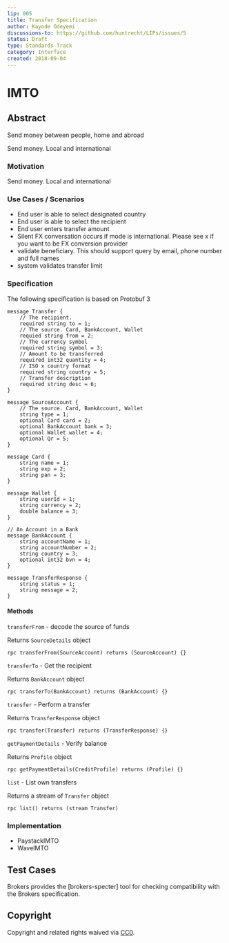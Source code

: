 ```yaml
---
lip: 005
title: Transfer Specification
author: Kayode Odeyemi
discussions-to: https://github.com/huntrecht/LIPs/issues/5
status: Draft
type: Standards Track
category: Interface
created: 2018-09-04
---
```

# IMTO

## Abstract
Send money between people, home and abroad

Send money. Local and international

### Motivation

Send money. Local and international

### Use Cases / Scenarios
- End user is able to select designated country
- End user is able to select the recipient
- End user enters transfer amount
- Silent FX conversation occurs if mode is international. Please see x if you want to be FX conversion provider
- validate beneficiary. This should support query by email, phone number and
    full names
- system validates transfer limit

### Specification

The following specification is based on Protobuf 3

```
message Transfer {
    // The recipient. 
    required string to = 1;
    // The source. Card, BankAccount, Wallet
    requied string from = 2;
    // The currency symbol
    required string symbol = 3;
    // Amount to be transferred
    required int32 quantity = 4;
    // ISO x country format
    required string country = 5;
    // Transfer description
    required string desc = 6;
}

message SourceAccount {
    // The source. Card, BankAccount, Wallet
    string type = 1;
    optional Card card = 2;
    optional BankAccount bank = 3;
    optional Wallet wallet = 4;
    optional Qr = 5;
}

message Card {
    string name = 1;
    string exp = 2;
    string pan = 3;
}

message Wallet {
    string userId = 1;
    string currency = 2;
    double balance = 3;
}

// An Account in a Bank
message BankAccount {
    string accountName = 1;
    string accountNumber = 2;
    string country = 3;
    optional int32 bvn = 4;
}

message TransferResponse {
    string status = 1;
    string message = 2;
}
```

#### Methods

`transferFrom` - decode the source of funds

Returns `SourceDetails` object

`rpc transferFrom(SourceAccount) returns (SourceAccount) {}`

`transferTo` - Get the recipient

Returns `BankAccount` object

`rpc transferTo(BankAccount) returns (BankAccount) {}`

`transfer` - Perform a transfer

Returns `TransferResponse` object

`rpc transfer(Transfer) returns (TransferResponse) {}`

`getPaymentDetails` - Verify balance

Returns `Profile` object

`rpc getPaymentDetails(CreditProfile) returns (Profile) {}`

`list` - List own transfers

Returns a stream of `Transfer` object

`rpc list() returns (stream Transfer)`

### Implementation
- PaystackIMTO
- WaveIMTO

## Test Cases
Brokers provides the [brokers-specter] tool for checking compatibility with the Brokers specification.

## Copyright
Copyright and related rights waived via
[CC0](https://creativecommons.org/publicdomain/zero/1.0/).

